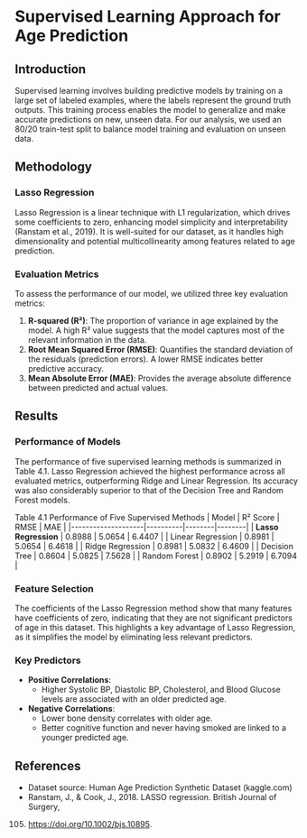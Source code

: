 # Supervised Learning Approach for Age Prediction

## Introduction
Supervised learning involves building predictive models by training on a large set of labeled examples, where the labels represent the ground truth outputs. This training process enables the model to generalize and make accurate predictions on new, unseen data. For our analysis, we used an 80/20 train-test split to balance model training and evaluation on unseen data.

## Methodology

### Lasso Regression
Lasso Regression is a linear technique with L1 regularization, which drives some coefficients to zero, enhancing model simplicity and interpretability (Ranstam et al., 2019). It is well-suited for our dataset, as it handles high dimensionality and potential multicollinearity among features related to age prediction.

### Evaluation Metrics
To assess the performance of our model, we utilized three key evaluation metrics:

1. **R-squared (R²)**: The proportion of variance in age explained by the model. A high R² value suggests that the model captures most of the relevant information in the data.
2. **Root Mean Squared Error (RMSE)**: Quantifies the standard deviation of the residuals (prediction errors). A lower RMSE indicates better predictive accuracy.
3. **Mean Absolute Error (MAE)**: Provides the average absolute difference between predicted and actual values.

## Results

### Performance of Models
The performance of five supervised learning methods is summarized in Table 4.1. Lasso Regression achieved the highest performance across all evaluated metrics, outperforming Ridge and Linear Regression. Its accuracy was also considerably superior to that of the Decision Tree and Random Forest models.

Table 4.1 Performance of Five Supervised Methods
| Model              | R² Score | RMSE   | MAE    |
|--------------------|----------|--------|--------|
| **Lasso Regression** | 0.8988   | 5.0654 | 6.4407 |
| Linear Regression  | 0.8981   | 5.0654 | 6.4618 |
| Ridge Regression   | 0.8981   | 5.0832 | 6.4609 |
| Decision Tree      | 0.8604   | 5.0825 | 7.5628 |
| Random Forest      | 0.8902   | 5.2919 | 6.7094 |

### Feature Selection
The coefficients of the Lasso Regression method show that many features have coefficients of zero, indicating that they are not significant predictors of age in this dataset. This highlights a key advantage of Lasso Regression, as it simplifies the model by eliminating less relevant predictors.

### Key Predictors
- **Positive Correlations**:
  - Higher Systolic BP, Diastolic BP, Cholesterol, and Blood Glucose levels are associated with an older predicted age.
- **Negative Correlations**:
  - Lower bone density correlates with older age.
  - Better cognitive function and never having smoked are linked to a younger predicted age.

## References
- Dataset source: Human Age Prediction Synthetic Dataset (kaggle.com)
- Ranstam, J., & Cook, J., 2018. LASSO regression. British Journal of Surgery, 
105. https://doi.org/10.1002/bjs.10895.
